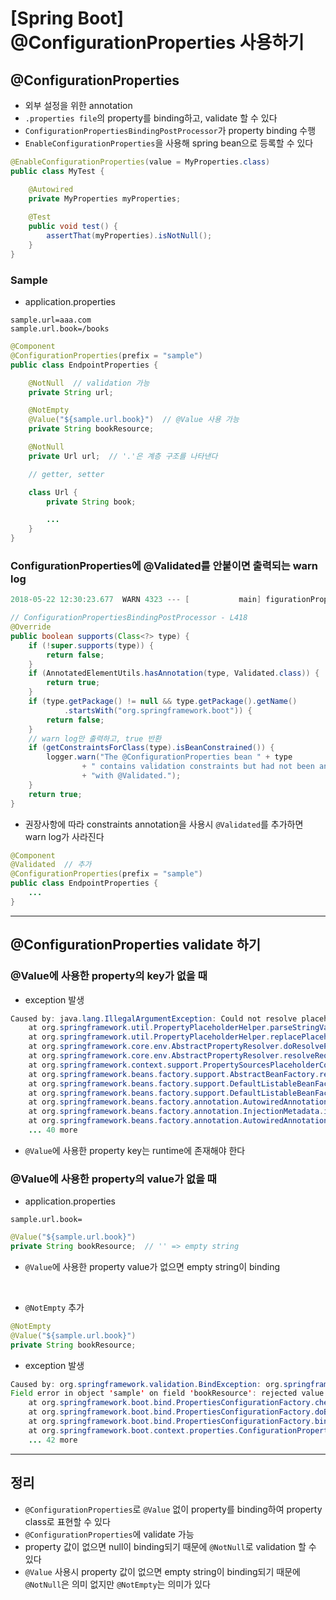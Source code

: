 # [Spring Boot] @ConfigurationProperties 사용하기


## @ConfigurationProperties
* 외부 설정을 위한 annotation
* `.properties file`의 property를 binding하고, validate 할 수 있다
* `ConfigurationPropertiesBindingPostProcessor`가 property binding 수행
* `EnableConfigurationProperties`을 사용해 spring bean으로 등록할 수 있다
```java
@EnableConfigurationProperties(value = MyProperties.class)
public class MyTest {

    @Autowired
    private MyProperties myProperties;
    
    @Test
    public void test() {
        assertThat(myProperties).isNotNull();
    }
}
```

### Sample
* application.properties
```
sample.url=aaa.com
sample.url.book=/books
```

```java
@Component
@ConfigurationProperties(prefix = "sample")
public class EndpointProperties {

    @NotNull  // validation 가능
    private String url;

    @NotEmpty
    @Value("${sample.url.book}")  // @Value 사용 가능
    private String bookResource;

    @NotNull
    private Url url;  // '.'은 계층 구조를 나타낸다

    // getter, setter

    class Url {
        private String book;

        ...
    }
}
```


### ConfigurationProperties에 @Validated를 안붙이면 출력되는 warn log
```java
2018-05-22 12:30:23.677  WARN 4323 --- [           main] figurationPropertiesBindingPostProcessor : The @ConfigurationProperties bean class me.dong.bootgeneratebeancustom.EndpointProperties contains validation constraints but had not been annotated with @Validated.
```

```java
// ConfigurationPropertiesBindingPostProcessor - L418
@Override
public boolean supports(Class<?> type) {
    if (!super.supports(type)) {
        return false;
    }
    if (AnnotatedElementUtils.hasAnnotation(type, Validated.class)) {
        return true;
    }
    if (type.getPackage() != null && type.getPackage().getName()
            .startsWith("org.springframework.boot")) {
        return false;
    }
    // warn log만 출력하고, true 반환
    if (getConstraintsForClass(type).isBeanConstrained()) {
        logger.warn("The @ConfigurationProperties bean " + type
                + " contains validation constraints but had not been annotated "
                + "with @Validated.");
    }
    return true;
}
```

* 권장사항에 따라 constraints annotation을 사용시 `@Validated`를 추가하면 warn log가 사라진다
```java
@Component
@Validated  // 추가
@ConfigurationProperties(prefix = "sample")
public class EndpointProperties {
    ...
}
```

---

## @ConfigurationProperties validate 하기

### @Value에 사용한 property의 key가 없을 때
* exception 발생
```java
Caused by: java.lang.IllegalArgumentException: Could not resolve placeholder 'sample.url.book' in value "${sample.url.book}"
	at org.springframework.util.PropertyPlaceholderHelper.parseStringValue(PropertyPlaceholderHelper.java:174)
	at org.springframework.util.PropertyPlaceholderHelper.replacePlaceholders(PropertyPlaceholderHelper.java:126)
	at org.springframework.core.env.AbstractPropertyResolver.doResolvePlaceholders(AbstractPropertyResolver.java:236)
	at org.springframework.core.env.AbstractPropertyResolver.resolveRequiredPlaceholders(AbstractPropertyResolver.java:210)
	at org.springframework.context.support.PropertySourcesPlaceholderConfigurer$2.resolveStringValue(PropertySourcesPlaceholderConfigurer.java:172)
	at org.springframework.beans.factory.support.AbstractBeanFactory.resolveEmbeddedValue(AbstractBeanFactory.java:837)
	at org.springframework.beans.factory.support.DefaultListableBeanFactory.doResolveDependency(DefaultListableBeanFactory.java:1086)
	at org.springframework.beans.factory.support.DefaultListableBeanFactory.resolveDependency(DefaultListableBeanFactory.java:1066)
	at org.springframework.beans.factory.annotation.AutowiredAnnotationBeanPostProcessor$AutowiredFieldElement.inject(AutowiredAnnotationBeanPostProcessor.java:585)
	at org.springframework.beans.factory.annotation.InjectionMetadata.inject(InjectionMetadata.java:88)
	at org.springframework.beans.factory.annotation.AutowiredAnnotationBeanPostProcessor.postProcessPropertyValues(AutowiredAnnotationBeanPostProcessor.java:366)
	... 40 more
```
* `@Value`에 사용한 property key는 runtime에 존재해야 한다


### @Value에 사용한 property의 value가 없을 때
* application.properties
```
sample.url.book=
```

```java
@Value("${sample.url.book}")
private String bookResource;  // '' => empty string
```
* `@Value`에 사용한 property value가 없으면 empty string이 binding

</br>

* `@NotEmpty` 추가
```java
@NotEmpty
@Value("${sample.url.book}")
private String bookResource;
```

* exception 발생
```java
Caused by: org.springframework.validation.BindException: org.springframework.boot.bind.RelaxedDataBinder$RelaxedBeanPropertyBindingResult: 1 errors
Field error in object 'sample' on field 'bookResource': rejected value []; codes [NotEmpty.sample.bookResource,NotEmpty.bookResource,NotEmpty.java.lang.String,NotEmpty]; arguments [org.springframework.context.support.DefaultMessageSourceResolvable: codes [sample.bookResource,bookResource]; arguments []; default message [bookResource]]; default message [반드시 값이 존재하고 길이 혹은 크기가 0보다 커야 합니다.]
	at org.springframework.boot.bind.PropertiesConfigurationFactory.checkForBindingErrors(PropertiesConfigurationFactory.java:374)
	at org.springframework.boot.bind.PropertiesConfigurationFactory.doBindPropertiesToTarget(PropertiesConfigurationFactory.java:291)
	at org.springframework.boot.bind.PropertiesConfigurationFactory.bindPropertiesToTarget(PropertiesConfigurationFactory.java:250)
	at org.springframework.boot.context.properties.ConfigurationPropertiesBindingPostProcessor.postProcessBeforeInitialization(ConfigurationPropertiesBindingPostProcessor.java:331)
	... 42 more
```

---

## 정리
* `@ConfigurationProperties`로 `@Value` 없이 property를 binding하여 property class로 표현할 수 있다
* `@ConfigurationProperties`에 validate 가능
* property 값이 없으면 null이 binding되기 때문에 `@NotNull`로 validation 할 수 있다
* `@Value` 사용시 property 값이 없으면 empty string이 binding되기 때문에 `@NotNull`은 의미 없지만 `@NotEmpty`는 의미가 있다
